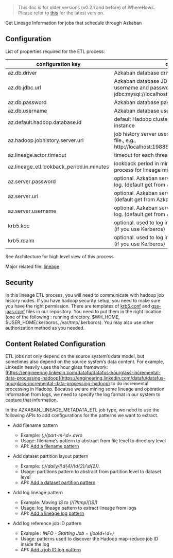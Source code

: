 > This doc is for older versions (v0.2.1 and before) of WhereHows. Please refer to [this](../wherehows-etl/README.md) for the latest version.

Get Lineage Information for jobs that schedule through Azkaban

## Configuration
List of properties required for the ETL process:

| configuration key | description   |
|---                |---            |
|az.db.driver       |Azkaban database driver, e.g., com.mysql.jdbc.Driver|
|az.db.jdbc.url     |Azkaban database JDBC URL (not including username and password), e.g., jdbc:mysql://localhost:3306/azkaban|
|az.db.password     |Azkaban database password|
|az.db.username     |Azkaban database username|
|az.default.hadoop.database.id|default Hadoop cluster corresponding to this Azkaban instance|
|az.hadoop.jobhistory.server.url|job history server used to get the job configuration file., e.g., http://localhost:19888/ws/v1/history/mapreduce/jobs|
|az.lineage.actor.timeout|timeout for each thread, in seconds|
|az.lineage_etl.lookback_period.in.minutes|lookback period in minutes for the jobs that will process for lineage mining|
|az.server.password|optional. Azkaban server password to get Azkaban log. (default get from Azkaban db)|
|az.server.url|optional. Azkaban server url to get Azkaban log. (default get from Azkaban db)|
|az.server.username|optional. Azkaban server username to get Azkaban log. (default get from Azkaban db)|
|krb5.kdc|optional. used to log in to Hadoop namenode service (if you use Kerberos)|
|krb5.realm|optional. used to log in to Hadoop namenode service (if you use Kerberos)|

See Architecture for high level view of this process.

Major related file: [lineage](../wherehows-etl/src/main/java/metadata/etl/lineage)

## Security 
In this lineage ETL process, you will need to communicate with hadoop job history nodes. If you have hadoop security setup, you need to make sure you have the right permission. There are templates of [krb5.conf](../wherehows-etl/src/main/resources/krb5.conf) and [gss-jaas.conf](../wherehows-etl/src/main/resources/gss-jaas.conf) files in our repository. You need to put them in the right location (one of the following : running directory, $WH_HOME, $USER_HOME/.kerboros, /var/tmp/.kerboros). 
You may also use other authorization method as you needed.

## Content Related Configuration
ETL jobs not only depend on the source system’s data model, but sometimes also depend on the source system’s data content. For example, LinkedIn heavily uses the hour glass framework: [https://engineering.linkedin.com/datafu/datafus-hourglass-incremental-data-processing-hadoop](https://engineering.linkedin.com/datafu/datafus-hourglass-incremental-data-processing-hadoop) to do incremental processing in Hadoop. Because we are mining some lineage and operation information from logs, we need to specify the log format in our system to capture that information.

In the AZKABAN_LINEAGE_METADATA_ETL job type, we need to use the following APIs to add configurations for the patterns we want to extract.
* Add filename pattern
  - Example: *(.)/part-m-\d+.avro*
  - Usage: filename’s pattern to abstract from file level to directory level
  - API: [Add a filename pattern](Backend-API.md#filename-pattern-post-api)

* Add dataset partition layout pattern
  - Example: *(.)\/daily\/(\d{4}\/\d{2}\/\d{2}).*
  - Usage: partitions pattern to abstract from partition level to dataset level
  - API: [Add a dataset partition pattern](Backend-API.md#dataset-partition-pattern-post-api)

* Add log lineage pattern
  - Example:  *Moving \S to (\/(?!tmp)[\S])*
  - Usage: log lineage pattern to extract lineage from logs
  - API: [Add a lineage log pattern](Backend-API.md#log-lineage-pattern-post-api)

* Add log reference job ID pattern
  - Example : *INFO - Starting Job = (job\d+\d+)*
  - Usage: patterns used to discover the Hadoop map-reduce job ID inside the log
  - API: [Add a job ID log pattern](Backend-API.md#log-job-id-pattern-post-api)

